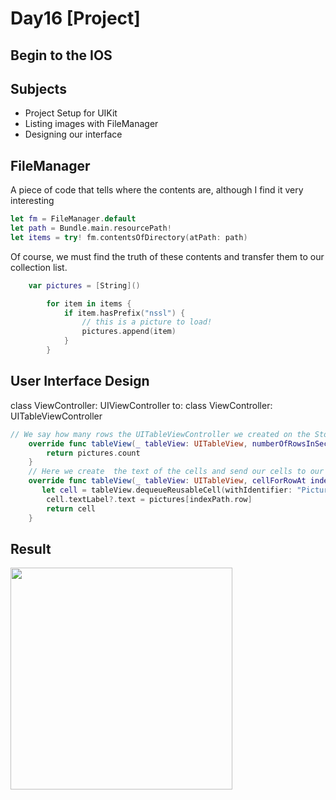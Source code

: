 # Day16 [Project]

## Begin to the IOS 

## Subjects

- Project Setup for UIKit
- Listing images with FileManager
- Designing our interface

## FileManager

A piece of code that tells where the contents are, although I find it very interesting

```swift
let fm = FileManager.default
let path = Bundle.main.resourcePath!
let items = try! fm.contentsOfDirectory(atPath: path)
```
Of course, we must find the truth of these contents and transfer them to our collection list.

```swift 
    var pictures = [String]()
```

```swift
        for item in items {
            if item.hasPrefix("nssl") {
                // this is a picture to load!
                pictures.append(item)
            }
        }
```

## User Interface Design 

class ViewController: UIViewController to:  class ViewController: UITableViewController

```swift 
// We say how many rows the UITableViewController we created on the Storyboard has.
    override func tableView(_ tableView: UITableView, numberOfRowsInSection section: Int) -> Int {
        return pictures.count
    }
    // Here we create  the text of the cells and send our cells to our table. And we do this by row index.
    override func tableView(_ tableView: UITableView, cellForRowAt indexPath: IndexPath) -> UITableViewCell {
       let cell = tableView.dequeueReusableCell(withIdentifier: "Picture", for: indexPath)
        cell.textLabel?.text = pictures[indexPath.row]
        return cell
    }
```
## Result 
<img
    src="https://github.com/UserInterface_Design/Fred052/100DaysOfSwift/assets/125974539/8afe74d0-e202-4931-bb9f-965fa0d94abd" width=355>




